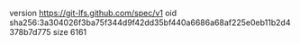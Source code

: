 version https://git-lfs.github.com/spec/v1
oid sha256:3a304026f3ba75f344d9f42dd35bf440a6686a68af225e0eb11b2d4378b7d775
size 6161
